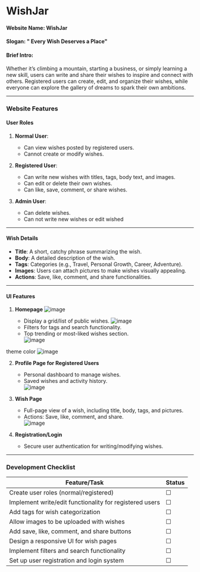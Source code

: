 # WishJar

#### **Website Name**: **WishJar**  
#### **Slogan**: **" Every Wish Deserves a Place"**  
#### **Brief Intro**:  
Whether it’s climbing a mountain, starting a business, or simply learning a new skill, users can write and share their wishes to inspire and connect with others. 
Registered users can create, edit, and organize their wishes, while everyone can explore the gallery of dreams to spark their own ambitions.  

---

### **Website Features**
#### **User Roles**  
1. **Normal User**:  
   - Can view wishes posted by registered users.  
   - Cannot create or modify wishes.  

2. **Registered User**:  
   - Can write new wishes with titles, tags, body text, and images.  
   - Can edit or delete their own wishes.  
   - Can like, save, comment, or share wishes.

3. **Admin User**:  
   - Can delete wishes.
   - Can not write new wishes or edit wished   

---

#### **Wish Details**  
- **Title**: A short, catchy phrase summarizing the wish.  
- **Body**: A detailed description of the wish.  
- **Tags**: Categories (e.g., Travel, Personal Growth, Career, Adventure).  
- **Images**: Users can attach pictures to make wishes visually appealing.  
- **Actions**: Save, like, comment, and share functionalities.  

---

#### **UI Features**  
1. **Homepage**
![image](https://github.com/user-attachments/assets/2f68d268-2fa0-4718-8781-72bc03a7350c)

   - Display a grid/list of public wishes.
![image](https://github.com/user-attachments/assets/9ef0b0f0-b975-492e-bc04-2947021b7e37)
   - Filters for tags and search functionality.
   - Top trending or most-liked wishes section.  
![image](https://github.com/user-attachments/assets/e15e44c5-2991-4024-8592-d2117fdc3193)
 
theme color
![image](https://github.com/user-attachments/assets/38784f67-9d94-42d7-9114-51cf83e19958)

2. **Profile Page for Registered Users**  
   - Personal dashboard to manage wishes.  
   - Saved wishes and activity history.  
![image](https://github.com/user-attachments/assets/4dc5e22c-1b41-4077-81aa-705f67a131fe)

3. **Wish Page**  
   - Full-page view of a wish, including title, body, tags, and pictures.  
   - Actions: Save, like, comment, and share.  
![image](https://github.com/user-attachments/assets/8d49d023-0695-49e6-917f-4f08fd627d0f)

4. **Registration/Login**  
   - Secure user authentication for writing/modifying wishes.  

---

### **Development Checklist**
| Feature/Task                     | Status  |
|-----------------------------------|---------|
| Create user roles (normal/registered) | ☐       |
| Implement write/edit functionality for registered users | ☐ |
| Add tags for wish categorization  | ☐       |
| Allow images to be uploaded with wishes | ☐ |
| Add save, like, comment, and share buttons | ☐ |
| Design a responsive UI for wish pages | ☐       |
| Implement filters and search functionality | ☐ |
| Set up user registration and login system | ☐       |
